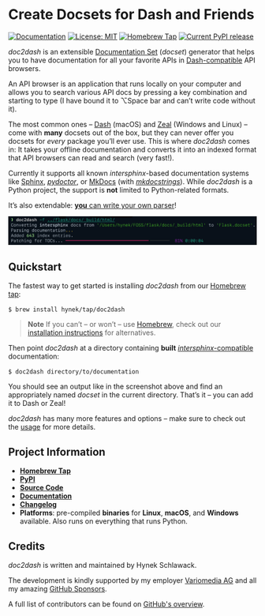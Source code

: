 # Create Docsets for Dash and Friends

[![Documentation](https://img.shields.io/badge/Docs-Read%20The%20Docs-black)](https://doc2dash.readthedocs.io/)
[![License: MIT](https://img.shields.io/badge/license-MIT-C06524)](https://github.com/hynek/doc2dash/blob/main/LICENSE)
[![Homebrew Tap](https://img.shields.io/badge/Homebrew-tap-brown)](https://github.com/hynek/homebrew-tap)
[![Current PyPI release](https://img.shields.io/pypi/v/doc2dash)](https://pypi.org/project/doc2dash/)

<!-- begin-short -->

*doc2dash* is an extensible [Documentation Set](https://developer.apple.com/library/archive/documentation/DeveloperTools/Conceptual/Documentation_Sets/010-Overview_of_Documentation_Sets/docset_overview.html#//apple_ref/doc/uid/TP40005266-CH13-SW6) (*docset*) generator that helps you to have documentation for all your favorite APIs in [Dash-compatible](https://kapeli.com/dash/) API browsers.

An API browser is an application that runs locally on your computer and allows you to search various API docs by pressing a key combination and starting to type (I have bound it to ⌥Space bar and can’t write code without it).

The most common ones – [Dash](https://kapeli.com/dash) (macOS) and [Zeal](https://zealdocs.org) (Windows and Linux) – come with **many** docsets out of the box, but they can never offer you docsets for *every* package you’ll ever use.
This is where *doc2dash* comes in:
It takes your offline documentation and converts it into an indexed format that API browsers can read and search (very fast!).

Currently it supports all known *intersphinx*-based documentation systems like [Sphinx](https://www.sphinx-doc.org/), [*pydoctor*](https://github.com/twisted/pydoctor), or [MkDocs](https://www.mkdocs.org) (with [*mkdocstrings*](https://mkdocstrings.github.io)).
While *doc2dash* is a Python project, the support is **not** limited to Python-related formats.

It’s also extendable: [**you** can write your own parser](https://doc2dash.readthedocs.io/en/latest/extending/)!

![doc2dash Session](docs/doc2dash-session.png)


## Quickstart

The fastest way to get started is installing *doc2dash* from our [Homebrew tap](https://github.com/hynek/homebrew-tap):

```shell
$ brew install hynek/tap/doc2dash
```

> **Note**
> If you can’t – or won’t – use [Homebrew](https://brew.sh), check out our [installation instructions](https://doc2dash.readthedocs.io/en/latest/installation/) for alternatives.

Then point *doc2dash* at a directory containing **built** [*intersphinx*-compatible](https://doc2dash.readthedocs.io/en/stable/formats/) documentation:

```shell
$ doc2dash directory/to/documentation
```

You should see an output like in the screenshot above and find an appropriately named *docset* in the current directory.
That’s it – you can add it to Dash or Zeal!

*doc2dash* has many more features and options – make sure to check out the [usage](https://doc2dash.readthedocs.io/en/stable/usage/) for more details.


## Project Information

- [**Homebrew Tap**](https://github.com/hynek/homebrew-tap)
- [**PyPI**](https://pypi.org/project/doc2dash/)
- [**Source Code**](https://github.com/hynek/doc2dash)
- [**Documentation**](https://doc2dash.rtfd.io/)
- [**Changelog**](https://github.com/hynek/doc2dash/blob/main/CHANGELOG.md)
- **Platforms**: pre-compiled **binaries** for **Linux**, **macOS**, and **Windows** available.
  Also runs on everything that runs Python.


## Credits

*doc2dash* is written and maintained by Hynek Schlawack.

The development is kindly supported by my employer [Variomedia AG](https://www.variomedia.de/) and all my amazing [GitHub Sponsors](https://github.com/sponsors/hynek).

A full list of contributors can be found on [GitHub's overview](https://github.com/hynek/doc2dash/graphs/contributors).
